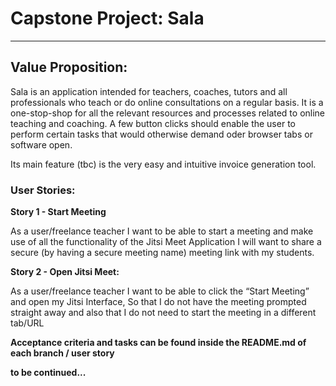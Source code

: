 # Capstone Project: Sala
---

## Value Proposition:

Sala is an application intended for teachers, coaches, tutors and all professionals who teach or do online consultations on a regular basis. It is a one-stop-shop for all the relevant resources and processes related to online teaching and coaching. A few button clicks should enable the user to perform certain tasks that would otherwise demand oder browser tabs or software open.

Its main feature (tbc) is the very easy and intuitive invoice generation tool.  

### User Stories:

**Story 1 - Start Meeting**

As a user/freelance teacher
I want to be able to start a meeting and make use of all the functionality of the Jitsi Meet Application
I will want to share a secure (by having a secure meeting name) meeting link with my students.


**Story 2 - Open Jitsi Meet:**

As a user/freelance teacher
I want to be able to click the “Start Meeting” and open my Jitsi Interface,
So that I do not have the meeting prompted straight away and also that I do not need to start the meeting in a different tab/URL

**Acceptance criteria and tasks can be found inside the README.md of each branch / user story**

**to be continued...**
